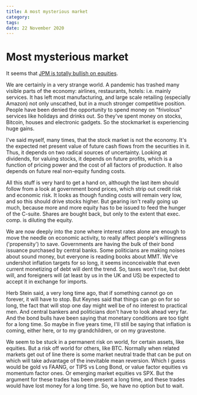 ```yaml
---
title: A most mysterious market
category:
tags:
date: 22 November 2020
---
```


# Most mysterious market

It seems that [JPM is totally bullish on equities](https://themarketear.com/posts/c-tSoEh3in).

We are certainly in a very strange world. 
A pandemic has trashed many visible parts of the economy: airlines, restaurants, hotels: i.e. 
mainly services.
It has left most manufacturing, and large scale retailing (especially Amazon) not only unscathed, but in a much stronger competitive position.
People have been denied the opportunity to spend money on "frivolous" services like holidays and drinks out.
So they've spent money on stocks, Bitcoin, houses and electronic gadgets.
So the stockmarket is experiencing huge gains.

I've said myself, many times, that the stock market is not the economy. 
It's the expected net present value of future cash flows from the securities in it.
Thus, it depends on two radical sources of uncertainty.
Looking at dividends, for valuing stocks, it depends on future profits, which is a function of pricing power and the cost of all factors of production.
It also depends on future real non-equity funding costs.

All this stuff is very hard to get a hand on, although the last item should follow from a look at government bond prices, which strip out credit risk and economic risk.
It looks as though funding costs will remain very low, and so this should drive stocks higher.
But gearing isn't really going up much, because more and more equity has to be issued to feed the hunger of the C-suite.
Shares are bought back, but only to the extent that exec. comp. is diluting the equity.

We are now deeply into the zone where interest rates alone are enough to move the needle on economic activity, to really affect people's willingness ('propensity') to save. 
Governments are having the bulk of their bond issuance purchased by central banks. 
Some politicians are making noises about sound money, but everyone is reading books about MMT.
We've undershot inflation targets for so long, it seems inconceivable that even current monetizing of debt will dent the trend.
So, taxes won't rise, but debt will, and foreigners will (at least by us in the UK and US) be expected to accept it in exchange for imports.

Herb Stein said, a very long time ago, that if something cannot go on forever, it will have to stop. 
But Keynes said that things can go on for so long, the fact that will stop one day might well be of no interest to practical men.
And central bankers and politicians don't have to look ahead very far. 
And the bond bulls have been saying that monetary conditions are too tight for a long time.
So maybe in five years time, I'll still be saying that inflation is coming, either here, or to my grandchildren, or on my gravestone. 

We seem to be stuck in a permanent risk on world, for certain assets, like equities. But a risk off world for others, like BTC. 
Normally when related markets get out of line there is some market neutral trade that can be put on which will take advantage of the inevitable mean reversion. 
Which I guess would be gold vs FAANG, or TIPS vs Long Bond, or value factor equities vs momentum factor ones.
Or emerging market equities vs SPX.
But the argument for these trades has been present a long time, and these trades would have lost money for a long time.
So, we have no option but to wait.


